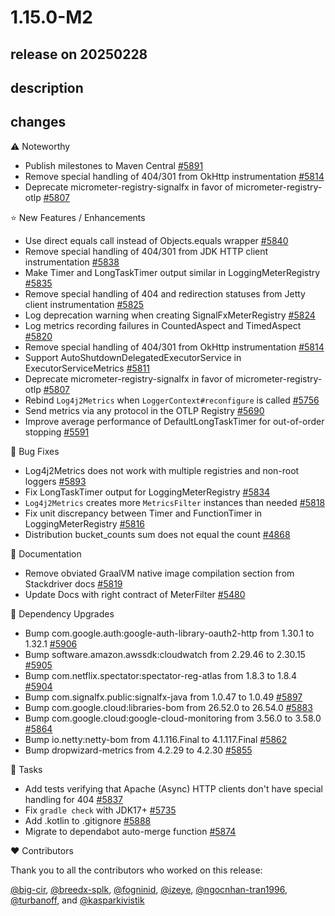 # 1.15.0-M2

## release on 20250228
## description
## changes
:warning: Noteworthy

* Publish milestones to Maven Central <a href="https://github.com/micrometer-metrics/micrometer/issues/5891" data-hovercard-type="issue" data-hovercard-url="/micrometer-metrics/micrometer/issues/5891/hovercard">#5891</a>
* Remove special handling of 404/301 from OkHttp instrumentation <a href="https://github.com/micrometer-metrics/micrometer/pull/5814" data-hovercard-type="pull_request" data-hovercard-url="/micrometer-metrics/micrometer/pull/5814/hovercard">#5814</a>
* Deprecate micrometer-registry-signalfx in favor of micrometer-registry-otlp <a href="https://github.com/micrometer-metrics/micrometer/issues/5807" data-hovercard-type="issue" data-hovercard-url="/micrometer-metrics/micrometer/issues/5807/hovercard">#5807</a>

⭐ New Features / Enhancements

* Use direct equals call instead of Objects.equals wrapper <a href="https://github.com/micrometer-metrics/micrometer/pull/5840" data-hovercard-type="pull_request" data-hovercard-url="/micrometer-metrics/micrometer/pull/5840/hovercard">#5840</a>
* Remove special handling of 404/301 from JDK HTTP client instrumentation <a href="https://github.com/micrometer-metrics/micrometer/pull/5838" data-hovercard-type="pull_request" data-hovercard-url="/micrometer-metrics/micrometer/pull/5838/hovercard">#5838</a>
* Make Timer and LongTaskTimer output similar in LoggingMeterRegistry <a href="https://github.com/micrometer-metrics/micrometer/pull/5835" data-hovercard-type="pull_request" data-hovercard-url="/micrometer-metrics/micrometer/pull/5835/hovercard">#5835</a>
* Remove special handling of 404 and redirection statuses from Jetty client instrumentation <a href="https://github.com/micrometer-metrics/micrometer/pull/5825" data-hovercard-type="pull_request" data-hovercard-url="/micrometer-metrics/micrometer/pull/5825/hovercard">#5825</a>
* Log deprecation warning when creating SignalFxMeterRegistry <a href="https://github.com/micrometer-metrics/micrometer/pull/5824" data-hovercard-type="pull_request" data-hovercard-url="/micrometer-metrics/micrometer/pull/5824/hovercard">#5824</a>
* Log metrics recording failures in CountedAspect and TimedAspect <a href="https://github.com/micrometer-metrics/micrometer/issues/5820" data-hovercard-type="issue" data-hovercard-url="/micrometer-metrics/micrometer/issues/5820/hovercard">#5820</a>
* Remove special handling of 404/301 from OkHttp instrumentation <a href="https://github.com/micrometer-metrics/micrometer/pull/5814" data-hovercard-type="pull_request" data-hovercard-url="/micrometer-metrics/micrometer/pull/5814/hovercard">#5814</a>
* Support AutoShutdownDelegatedExecutorService in ExecutorServiceMetrics <a href="https://github.com/micrometer-metrics/micrometer/pull/5811" data-hovercard-type="pull_request" data-hovercard-url="/micrometer-metrics/micrometer/pull/5811/hovercard">#5811</a>
* Deprecate micrometer-registry-signalfx in favor of micrometer-registry-otlp <a href="https://github.com/micrometer-metrics/micrometer/issues/5807" data-hovercard-type="issue" data-hovercard-url="/micrometer-metrics/micrometer/issues/5807/hovercard">#5807</a>
* Rebind <code>Log4j2Metrics</code> when <code>LoggerContext#reconfigure</code> is called <a href="https://github.com/micrometer-metrics/micrometer/issues/5756" data-hovercard-type="issue" data-hovercard-url="/micrometer-metrics/micrometer/issues/5756/hovercard">#5756</a>
* Send metrics via any protocol in the OTLP Registry <a href="https://github.com/micrometer-metrics/micrometer/issues/5690" data-hovercard-type="issue" data-hovercard-url="/micrometer-metrics/micrometer/issues/5690/hovercard">#5690</a>
* Improve average performance of DefaultLongTaskTimer for out-of-order stopping <a href="https://github.com/micrometer-metrics/micrometer/pull/5591" data-hovercard-type="pull_request" data-hovercard-url="/micrometer-metrics/micrometer/pull/5591/hovercard">#5591</a>

🐞 Bug Fixes

* Log4j2Metrics does not work with multiple registries and non-root loggers <a href="https://github.com/micrometer-metrics/micrometer/issues/5893" data-hovercard-type="issue" data-hovercard-url="/micrometer-metrics/micrometer/issues/5893/hovercard">#5893</a>
* Fix LongTaskTimer output for LoggingMeterRegistry <a href="https://github.com/micrometer-metrics/micrometer/issues/5834" data-hovercard-type="issue" data-hovercard-url="/micrometer-metrics/micrometer/issues/5834/hovercard">#5834</a>
* <code>Log4j2Metrics</code> creates more <code>MetricsFilter</code> instances than needed <a href="https://github.com/micrometer-metrics/micrometer/pull/5818" data-hovercard-type="pull_request" data-hovercard-url="/micrometer-metrics/micrometer/pull/5818/hovercard">#5818</a>
* Fix unit discrepancy between Timer and FunctionTimer in LoggingMeterRegistry <a href="https://github.com/micrometer-metrics/micrometer/issues/5816" data-hovercard-type="issue" data-hovercard-url="/micrometer-metrics/micrometer/issues/5816/hovercard">#5816</a>
* Distribution bucket_counts sum does not equal the count <a href="https://github.com/micrometer-metrics/micrometer/issues/4868" data-hovercard-type="issue" data-hovercard-url="/micrometer-metrics/micrometer/issues/4868/hovercard">#4868</a>

📔 Documentation

* Remove obviated GraalVM native image compilation section from Stackdriver docs <a href="https://github.com/micrometer-metrics/micrometer/issues/5819" data-hovercard-type="issue" data-hovercard-url="/micrometer-metrics/micrometer/issues/5819/hovercard">#5819</a>
* Update Docs with right contract of MeterFilter <a href="https://github.com/micrometer-metrics/micrometer/issues/5480" data-hovercard-type="issue" data-hovercard-url="/micrometer-metrics/micrometer/issues/5480/hovercard">#5480</a>

🔨 Dependency Upgrades

* Bump com.google.auth:google-auth-library-oauth2-http from 1.30.1 to 1.32.1 <a href="https://github.com/micrometer-metrics/micrometer/pull/5906" data-hovercard-type="pull_request" data-hovercard-url="/micrometer-metrics/micrometer/pull/5906/hovercard">#5906</a>
* Bump software.amazon.awssdk:cloudwatch from 2.29.46 to 2.30.15 <a href="https://github.com/micrometer-metrics/micrometer/pull/5905" data-hovercard-type="pull_request" data-hovercard-url="/micrometer-metrics/micrometer/pull/5905/hovercard">#5905</a>
* Bump com.netflix.spectator:spectator-reg-atlas from 1.8.3 to 1.8.4 <a href="https://github.com/micrometer-metrics/micrometer/pull/5904" data-hovercard-type="pull_request" data-hovercard-url="/micrometer-metrics/micrometer/pull/5904/hovercard">#5904</a>
* Bump com.signalfx.public:signalfx-java from 1.0.47 to 1.0.49 <a href="https://github.com/micrometer-metrics/micrometer/pull/5897" data-hovercard-type="pull_request" data-hovercard-url="/micrometer-metrics/micrometer/pull/5897/hovercard">#5897</a>
* Bump com.google.cloud:libraries-bom from 26.52.0 to 26.54.0 <a href="https://github.com/micrometer-metrics/micrometer/pull/5883" data-hovercard-type="pull_request" data-hovercard-url="/micrometer-metrics/micrometer/pull/5883/hovercard">#5883</a>
* Bump com.google.cloud:google-cloud-monitoring from 3.56.0 to 3.58.0 <a href="https://github.com/micrometer-metrics/micrometer/pull/5864" data-hovercard-type="pull_request" data-hovercard-url="/micrometer-metrics/micrometer/pull/5864/hovercard">#5864</a>
* Bump io.netty:netty-bom from 4.1.116.Final to 4.1.117.Final <a href="https://github.com/micrometer-metrics/micrometer/pull/5862" data-hovercard-type="pull_request" data-hovercard-url="/micrometer-metrics/micrometer/pull/5862/hovercard">#5862</a>
* Bump dropwizard-metrics from 4.2.29 to 4.2.30 <a href="https://github.com/micrometer-metrics/micrometer/pull/5855" data-hovercard-type="pull_request" data-hovercard-url="/micrometer-metrics/micrometer/pull/5855/hovercard">#5855</a>

📝 Tasks

* Add tests verifying that Apache (Async) HTTP clients don't have special handling for 404 <a href="https://github.com/micrometer-metrics/micrometer/pull/5837" data-hovercard-type="pull_request" data-hovercard-url="/micrometer-metrics/micrometer/pull/5837/hovercard">#5837</a>
* Fix <code>gradle check</code> with JDK17+ <a href="https://github.com/micrometer-metrics/micrometer/pull/5735" data-hovercard-type="pull_request" data-hovercard-url="/micrometer-metrics/micrometer/pull/5735/hovercard">#5735</a>
* Add .kotlin to .gitignore <a href="https://github.com/micrometer-metrics/micrometer/issues/5888" data-hovercard-type="issue" data-hovercard-url="/micrometer-metrics/micrometer/issues/5888/hovercard">#5888</a>
* Migrate to dependabot auto-merge function <a href="https://github.com/micrometer-metrics/micrometer/issues/5874" data-hovercard-type="issue" data-hovercard-url="/micrometer-metrics/micrometer/issues/5874/hovercard">#5874</a>

❤️ Contributors

Thank you to all the contributors who worked on this release:

<a class="user-mention notranslate" data-hovercard-type="user" data-hovercard-url="/users/big-cir/hovercard" data-octo-click="hovercard-link-click" data-octo-dimensions="link_type:self" href="https://github.com/big-cir">@big-cir</a>, <a class="user-mention notranslate" data-hovercard-type="user" data-hovercard-url="/users/breedx-splk/hovercard" data-octo-click="hovercard-link-click" data-octo-dimensions="link_type:self" href="https://github.com/breedx-splk">@breedx-splk</a>, <a class="user-mention notranslate" data-hovercard-type="user" data-hovercard-url="/users/fogninid/hovercard" data-octo-click="hovercard-link-click" data-octo-dimensions="link_type:self" href="https://github.com/fogninid">@fogninid</a>, <a class="user-mention notranslate" data-hovercard-type="user" data-hovercard-url="/users/izeye/hovercard" data-octo-click="hovercard-link-click" data-octo-dimensions="link_type:self" href="https://github.com/izeye">@izeye</a>, <a class="user-mention notranslate" data-hovercard-type="user" data-hovercard-url="/users/ngocnhan-tran1996/hovercard" data-octo-click="hovercard-link-click" data-octo-dimensions="link_type:self" href="https://github.com/ngocnhan-tran1996">@ngocnhan-tran1996</a>, <a class="user-mention notranslate" data-hovercard-type="user" data-hovercard-url="/users/turbanoff/hovercard" data-octo-click="hovercard-link-click" data-octo-dimensions="link_type:self" href="https://github.com/turbanoff">@turbanoff</a>, and <a class="user-mention notranslate" data-hovercard-type="user" data-hovercard-url="/users/kasparkivistik/hovercard" data-octo-click="hovercard-link-click" data-octo-dimensions="link_type:self" href="https://github.com/kasparkivistik">@kasparkivistik</a>

